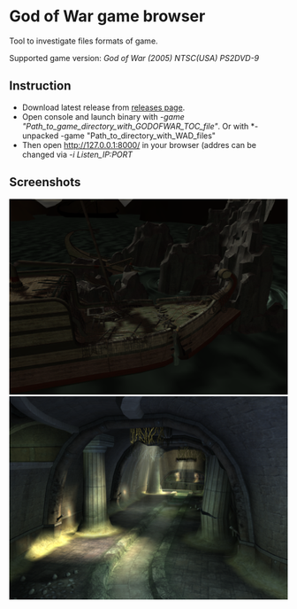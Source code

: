 # God of War game browser
Tool to investigate files formats of game.

Supported game version: *God of War (2005)  NTSC(USA)  PS2DVD-9*

## Instruction
- Download latest release from [releases page](https://github.com/mogaika/god_of_war_browser/releases).
- Open console and launch binary with *-game "Path_to_game_directory_with_GODOFWAR_TOC_file"*. Or with *-unpacked -game "Path_to_directory_with_WAD_files"
- Then open http://127.0.0.1:8000/ in your browser (addres can be changed via *-i Listen_IP:PORT*

## Screenshots
![](/screenshots/ATHN01A.png "Athens")
![](/screenshots/SEWR01.png "Sewerage")
